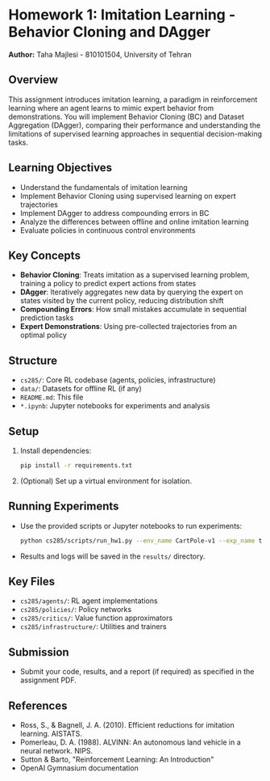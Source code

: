 # Homework 1: Imitation Learning - Behavior Cloning and DAgger

**Author:** Taha Majlesi - 810101504, University of Tehran

## Overview

This assignment introduces imitation learning, a paradigm in reinforcement learning where an agent learns to mimic expert behavior from demonstrations. You will implement Behavior Cloning (BC) and Dataset Aggregation (DAgger), comparing their performance and understanding the limitations of supervised learning approaches in sequential decision-making tasks.

## Learning Objectives

- Understand the fundamentals of imitation learning
- Implement Behavior Cloning using supervised learning on expert trajectories
- Implement DAgger to address compounding errors in BC
- Analyze the differences between offline and online imitation learning
- Evaluate policies in continuous control environments

## Key Concepts

- **Behavior Cloning**: Treats imitation as a supervised learning problem, training a policy to predict expert actions from states
- **DAgger**: Iteratively aggregates new data by querying the expert on states visited by the current policy, reducing distribution shift
- **Compounding Errors**: How small mistakes accumulate in sequential prediction tasks
- **Expert Demonstrations**: Using pre-collected trajectories from an optimal policy

## Structure

- `cs285/`: Core RL codebase (agents, policies, infrastructure)
- `data/`: Datasets for offline RL (if any)
- `README.md`: This file
- `*.ipynb`: Jupyter notebooks for experiments and analysis

## Setup

1. Install dependencies:
   ```bash
   pip install -r requirements.txt
   ```
2. (Optional) Set up a virtual environment for isolation.

## Running Experiments

- Use the provided scripts or Jupyter notebooks to run experiments:
  ```bash
  python cs285/scripts/run_hw1.py --env_name CartPole-v1 --exp_name test_pg
  ```
- Results and logs will be saved in the `results/` directory.

## Key Files

- `cs285/agents/`: RL agent implementations
- `cs285/policies/`: Policy networks
- `cs285/critics/`: Value function approximators
- `cs285/infrastructure/`: Utilities and trainers

## Submission

- Submit your code, results, and a report (if required) as specified in the assignment PDF.

## References

- Ross, S., & Bagnell, J. A. (2010). Efficient reductions for imitation learning. AISTATS.
- Pomerleau, D. A. (1988). ALVINN: An autonomous land vehicle in a neural network. NIPS.
- Sutton & Barto, "Reinforcement Learning: An Introduction"
- OpenAI Gymnasium documentation
